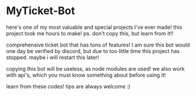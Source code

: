 # MyTicket-Bot
here's one of my most valuable and special projects I've ever made! this project took me hours to make! ps. don't copy this, but learn from it!!

comprehensive ticket bot that has tons of features! I am sure this bot would one day be verified by discord, but due to too little time this project has stopped. maybe i will restart this later!

copying this bot will be useless, as node modules are used! we also work with api's, which you must know something about before using it!

learn from these codes! tips are always welcome :)
